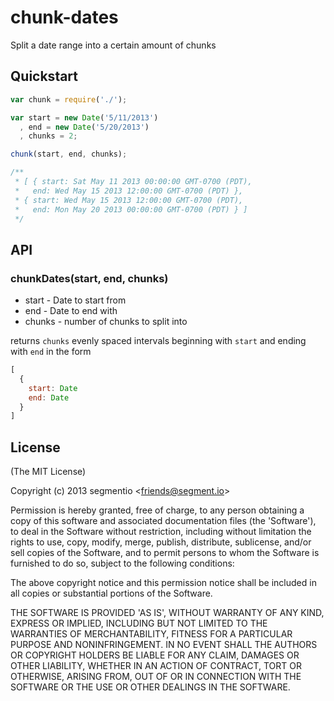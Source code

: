 
# chunk-dates

  Split a date range into a certain amount of chunks

## Quickstart

```javascript
var chunk = require('./');

var start = new Date('5/11/2013')
  , end = new Date('5/20/2013')
  , chunks = 2;

chunk(start, end, chunks);

/**
 * [ { start: Sat May 11 2013 00:00:00 GMT-0700 (PDT),
 *   end: Wed May 15 2013 12:00:00 GMT-0700 (PDT) },
 * { start: Wed May 15 2013 12:00:00 GMT-0700 (PDT),
 *   end: Mon May 20 2013 00:00:00 GMT-0700 (PDT) } ]
 */
```

## API

### chunkDates(start, end, chunks)

  * start - Date to start from
  * end - Date to end with
  * chunks - number of chunks to split into

  returns `chunks` evenly spaced intervals beginning with `start` and ending with `end` in the form

  ```javascript
  [
    {
      start: Date
      end: Date
    }
  ]
  ```




## License

(The MIT License)

Copyright (c) 2013 segmentio &lt;friends@segment.io&gt;

Permission is hereby granted, free of charge, to any person obtaining
a copy of this software and associated documentation files (the
'Software'), to deal in the Software without restriction, including
without limitation the rights to use, copy, modify, merge, publish,
distribute, sublicense, and/or sell copies of the Software, and to
permit persons to whom the Software is furnished to do so, subject to
the following conditions:

The above copyright notice and this permission notice shall be
included in all copies or substantial portions of the Software.

THE SOFTWARE IS PROVIDED 'AS IS', WITHOUT WARRANTY OF ANY KIND,
EXPRESS OR IMPLIED, INCLUDING BUT NOT LIMITED TO THE WARRANTIES OF
MERCHANTABILITY, FITNESS FOR A PARTICULAR PURPOSE AND NONINFRINGEMENT.
IN NO EVENT SHALL THE AUTHORS OR COPYRIGHT HOLDERS BE LIABLE FOR ANY
CLAIM, DAMAGES OR OTHER LIABILITY, WHETHER IN AN ACTION OF CONTRACT,
TORT OR OTHERWISE, ARISING FROM, OUT OF OR IN CONNECTION WITH THE
SOFTWARE OR THE USE OR OTHER DEALINGS IN THE SOFTWARE.